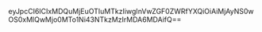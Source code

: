 eyJpcCI6ICIxMDQuMjEuOTIuMTkzIiwgInVwZGF0ZWRfYXQiOiAiMjAyNS0wOS0xMlQwMjo0MTo1Ni43NTkzMzIrMDA6MDAifQ==
